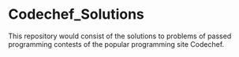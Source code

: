 # Codechef_Solutions
This repository would consist of the solutions to problems of passed programming contests of the popular programming site Codechef.
